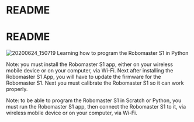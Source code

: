 # README
# README
![20200624_150719](https://github.com/Robomaster-S1-Python-Examples/ROBOMASTER-S1-Python-Examples/assets/34896540/07535ba7-e699-47d1-be03-6ee43ff92e97)
Learning how to program the Robomaster S1 in Python

Note: you must install the Robomaster S1 app, either on your wireless mobile device or on your computer, via Wi-Fi.
Next after installing the Robomaster S1 App, you will have to update the firmware for the Robomaster S1.
Next you must calibrate the Robomaster S1 so it can work properly.

Note: to be able to program the Robomaster S1 in Scratch or Python, you must run the Robomaster S1 app, then connect
the Robomaster S1 to it, via wireless mobile device or on your computer, via Wi-Fi.
